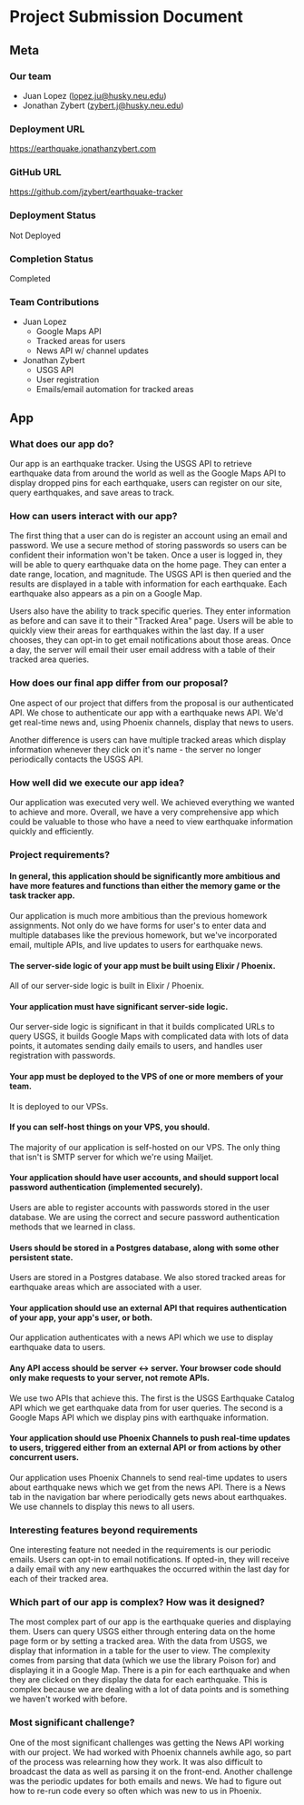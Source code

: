 # Project Submission Document
## Meta
### Our team
- Juan Lopez (lopez.ju@husky.neu.edu)
- Jonathan Zybert (zybert.j@husky.neu.edu)

### Deployment URL
https://earthquake.jonathanzybert.com

### GitHub URL
https://github.com/jzybert/earthquake-tracker

### Deployment Status
Not Deployed

### Completion Status
Completed

### Team Contributions
- Juan Lopez
  - Google Maps API
  - Tracked areas for users
  - News API w/ channel updates
- Jonathan Zybert
  - USGS API
  - User registration
  - Emails/email automation for tracked areas

## App
### What does our app do?
Our app is an earthquake tracker. Using the USGS API to retrieve earthquake 
data from around the world as well as the Google Maps API to display dropped 
pins for each earthquake, users can register on our site, query earthquakes, 
and save areas to track.

### How can users interact with our app?
The first thing that a user can do is register an account using an email and 
password. We use a secure method of storing passwords so users can be 
confident their information won't be taken. Once a user is logged in, 
they will be able to query earthquake data on the home page. They can enter 
a date range, location, and magnitude. The USGS API is then queried and the 
results are displayed in a table with information for each earthquake. Each 
earthquake also appears as a pin on a Google Map.

Users also have the ability to track specific queries. They enter information 
as before and can save it to their "Tracked Area" page. Users will be able to 
quickly view their areas for earthquakes within the last day. If a user 
chooses, they can opt-in to get email notifications about those areas. Once 
a day, the server will email their user email address with a table of their 
tracked area queries.

### How does our final app differ from our proposal?
One aspect of our project that differs from the proposal is our authenticated 
API. We chose to authenticate our app with a earthquake news API. We'd get 
real-time news and, using Phoenix channels, display that news to users.

Another difference is users can have multiple tracked areas which display 
information whenever they click on it's name - the server no longer 
periodically contacts the USGS API.

### How well did we execute our app idea?
Our application was executed very well. We achieved everything we wanted to 
achieve and more. Overall, we have a very comprehensive app which could be 
valuable to those who have a need to view earthquake information quickly 
and efficiently.

### Project requirements?
#### In general, this application should be significantly more ambitious and have more features and functions than either the memory game or the task tracker app.
Our application is much more ambitious than the previous homework assignments. 
Not only do we have forms for user's to enter data and multiple databases like 
the previous homework, but we've incorporated email, multiple APIs, and 
live updates to users for earthquake news.

#### The server-side logic of your app must be built using Elixir / Phoenix.
All of our server-side logic is built in Elixir / Phoenix.

#### Your application must have significant server-side logic.
Our server-side logic is significant in that it builds complicated URLs to 
query USGS, it builds Google Maps with complicated data with lots of data 
points, it automates sending daily emails to users, and handles user 
registration with passwords.

#### Your app must be deployed to the VPS of one or more members of your team.
It is deployed to our VPSs.

#### If you can self-host things on your VPS, you should.
The majority of our application is self-hosted on our VPS. The only thing 
that isn't is SMTP server for which we're using Mailjet.

#### Your application should have user accounts, and should support local password authentication (implemented securely).
Users are able to register accounts with passwords stored in the user 
database. We are using the correct and secure password authentication 
methods that we learned in class.

#### Users should be stored in a Postgres database, along with some other persistent state.
Users are stored in a Postgres database. We also stored tracked areas for 
earthquake areas which are associated with a user.

#### Your application should use an external API that requires authentication of your app, your app's user, or both.
Our application authenticates with a news API which we use to display 
earthquake data to users.

#### Any API access should be server <-> server. Your browser code should only make requests to your server, not remote APIs.
We use two APIs that achieve this. The first is the USGS Earthquake 
Catalog API which we get earthquake data from for user queries. The second 
is a Google Maps API which we display pins with earthquake information.

#### Your application should use Phoenix Channels to push real-time updates to users, triggered either from an external API or from actions by other concurrent users.
Our application uses Phoenix Channels to send real-time updates to users about 
earthquake news which we get from the news API. There is a News tab in the 
navigation bar where periodically gets news about earthquakes. We use channels
to display this news to all users.

### Interesting features beyond requirements
One interesting feature not needed in the requirements is our periodic 
emails. Users can opt-in to email notifications. If opted-in, they will 
receive a daily email with any new earthquakes the occurred within the last 
day for each of their tracked area.

### Which part of our app is complex? How was it designed?
The most complex part of our app is the earthquake queries and displaying them.
Users can query USGS either through entering data on the home page form or 
by setting a tracked area. With the data from USGS, we display that information
in a table for the user to view. The complexity comes from parsing that data
(which we use the library Poison for) and displaying it in a Google Map. There
is a pin for each earthquake and when they are clicked on they display the
data for each earthquake. This is complex because we are dealing with a lot of
data points and is something we haven't worked with before.

### Most significant challenge?
One of the most significant challenges was getting the News API working
with our project. We had worked with Phoenix channels awhile ago, so part of
the process was relearning how they work. It was also difficult to broadcast
the data as well as parsing it on the front-end. Another challenge was the
periodic updates for both emails and news. We had to figure out how to re-run
code every so often which was new to us in Phoenix.